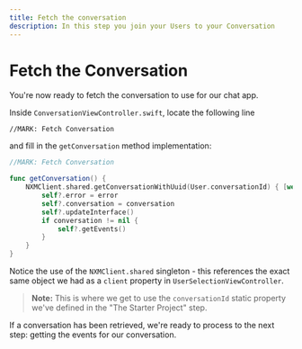 ```yaml
---
title: Fetch the conversation
description: In this step you join your Users to your Conversation
---
```


# Fetch the Conversation

You're now ready to fetch the conversation to use for our chat app.

Inside `ConversationViewController.swift`, locate the following line

`//MARK: Fetch Conversation`

and fill in the `getConversation` method implementation:

```swift
//MARK: Fetch Conversation

func getConversation() {
    NXMClient.shared.getConversationWithUuid(User.conversationId) { [weak self] (error, conversation) in
        self?.error = error
        self?.conversation = conversation
        self?.updateInterface()
        if conversation != nil {
            self?.getEvents()
        }
    }
}
```

Notice the use of the `NXMClient.shared` singleton - this references the exact same object we had as a `client` property in `UserSelectionViewController`.

> **Note:** This is where we get to use the `conversationId` static property we've defined in the "The Starter Project" step.

If a conversation has been retrieved, we're ready to process to the next step: getting the events for our conversation.
